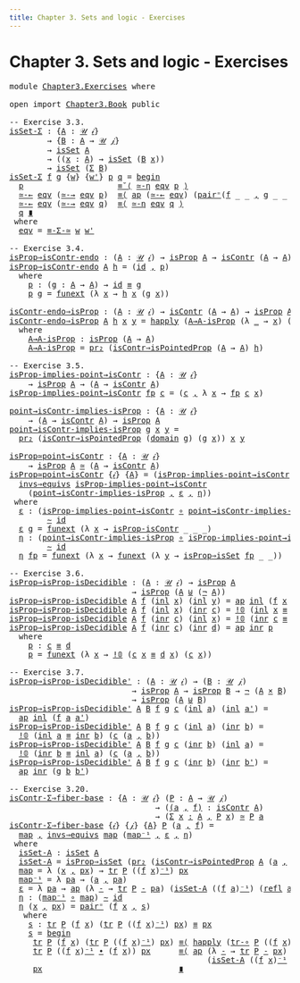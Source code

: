 ```yaml
---
title: Chapter 3. Sets and logic - Exercises
---
```


# Chapter 3. Sets and logic - Exercises

<pre class="Agda"><a id="104" class="Keyword">module</a> <a id="111" href="Chapter3.Exercises.html" class="Module">Chapter3.Exercises</a> <a id="130" class="Keyword">where</a>

<a id="137" class="Keyword">open</a> <a id="142" class="Keyword">import</a> <a id="149" href="Chapter3.Book.html" class="Module">Chapter3.Book</a> <a id="163" class="Keyword">public</a>

<a id="171" class="Comment">-- Exercise 3.3.</a>
<a id="isSet-Σ"></a><a id="188" href="Chapter3.Exercises.html#188" class="Function">isSet-Σ</a> <a id="196" class="Symbol">:</a> <a id="198" class="Symbol">{</a><a id="199" href="Chapter3.Exercises.html#199" class="Bound">A</a> <a id="201" class="Symbol">:</a> <a id="203" href="Chapter1.Book.html#343" class="Function">𝒰</a> <a id="205" href="Chapter1.Book.html#328" class="Generalizable">𝒾</a><a id="206" class="Symbol">}</a>
        <a id="216" class="Symbol">→</a> <a id="218" class="Symbol">{</a><a id="219" href="Chapter3.Exercises.html#219" class="Bound">B</a> <a id="221" class="Symbol">:</a> <a id="223" href="Chapter3.Exercises.html#199" class="Bound">A</a> <a id="225" class="Symbol">→</a> <a id="227" href="Chapter1.Book.html#343" class="Function">𝒰</a> <a id="229" href="Chapter1.Book.html#330" class="Generalizable">𝒿</a><a id="230" class="Symbol">}</a>
        <a id="240" class="Symbol">→</a> <a id="242" href="Chapter3.Book.html#214" class="Function">isSet</a> <a id="248" href="Chapter3.Exercises.html#199" class="Bound">A</a>
        <a id="258" class="Symbol">→</a> <a id="260" class="Symbol">((</a><a id="262" href="Chapter3.Exercises.html#262" class="Bound">x</a> <a id="264" class="Symbol">:</a> <a id="266" href="Chapter3.Exercises.html#199" class="Bound">A</a><a id="267" class="Symbol">)</a> <a id="269" class="Symbol">→</a> <a id="271" href="Chapter3.Book.html#214" class="Function">isSet</a> <a id="277" class="Symbol">(</a><a id="278" href="Chapter3.Exercises.html#219" class="Bound">B</a> <a id="280" href="Chapter3.Exercises.html#262" class="Bound">x</a><a id="281" class="Symbol">))</a>
        <a id="292" class="Symbol">→</a> <a id="294" href="Chapter3.Book.html#214" class="Function">isSet</a> <a id="300" class="Symbol">(</a><a id="301" href="Chapter1.Book.html#1437" class="Record">Σ</a> <a id="303" href="Chapter3.Exercises.html#219" class="Bound">B</a><a id="304" class="Symbol">)</a>
<a id="306" href="Chapter3.Exercises.html#188" class="Function">isSet-Σ</a> <a id="314" href="Chapter3.Exercises.html#314" class="Bound">f</a> <a id="316" href="Chapter3.Exercises.html#316" class="Bound">g</a> <a id="318" class="Symbol">{</a><a id="319" href="Chapter3.Exercises.html#319" class="Bound">w</a><a id="320" class="Symbol">}</a> <a id="322" class="Symbol">{</a><a id="323" href="Chapter3.Exercises.html#323" class="Bound">w&#39;</a><a id="325" class="Symbol">}</a> <a id="327" href="Chapter3.Exercises.html#327" class="Bound">p</a> <a id="329" href="Chapter3.Exercises.html#329" class="Bound">q</a> <a id="331" class="Symbol">=</a> <a id="333" href="Chapter2.Book.html#678" class="Function Operator">begin</a>
  <a id="341" href="Chapter3.Exercises.html#327" class="Bound">p</a>                    <a id="362" href="Chapter2.Book.html#948" class="Function">≡˘⟨</a> <a id="366" href="Chapter2.Book.html#8335" class="Function">≃-η</a> <a id="370" href="Chapter3.Exercises.html#497" class="Function">eqv</a> <a id="374" href="Chapter3.Exercises.html#327" class="Bound">p</a> <a id="376" href="Chapter2.Book.html#948" class="Function">⟩</a>
  <a id="380" href="Chapter2.Book.html#8080" class="Function">≃-←</a> <a id="384" href="Chapter3.Exercises.html#497" class="Function">eqv</a> <a id="388" class="Symbol">(</a><a id="389" href="Chapter2.Book.html#8017" class="Function">≃-→</a> <a id="393" href="Chapter3.Exercises.html#497" class="Function">eqv</a> <a id="397" href="Chapter3.Exercises.html#327" class="Bound">p</a><a id="398" class="Symbol">)</a>  <a id="401" href="Chapter2.Book.html#820" class="Function">≡⟨</a> <a id="404" href="Chapter2.Book.html#2437" class="Function">ap</a> <a id="407" class="Symbol">(</a><a id="408" href="Chapter2.Book.html#8080" class="Function">≃-←</a> <a id="412" href="Chapter3.Exercises.html#497" class="Function">eqv</a><a id="415" class="Symbol">)</a> <a id="417" class="Symbol">(</a><a id="418" href="Chapter2.Book.html#11848" class="Function">pair⁼</a><a id="423" class="Symbol">(</a><a id="424" href="Chapter3.Exercises.html#314" class="Bound">f</a> <a id="426" class="Symbol">_</a> <a id="428" class="Symbol">_</a> <a id="430" href="Chapter1.Book.html#1499" class="InductiveConstructor Operator">,</a> <a id="432" href="Chapter3.Exercises.html#316" class="Bound">g</a> <a id="434" class="Symbol">_</a> <a id="436" class="Symbol">_</a> <a id="438" class="Symbol">_))</a> <a id="442" href="Chapter2.Book.html#820" class="Function">⟩</a>
  <a id="446" href="Chapter2.Book.html#8080" class="Function">≃-←</a> <a id="450" href="Chapter3.Exercises.html#497" class="Function">eqv</a> <a id="454" class="Symbol">(</a><a id="455" href="Chapter2.Book.html#8017" class="Function">≃-→</a> <a id="459" href="Chapter3.Exercises.html#497" class="Function">eqv</a> <a id="463" href="Chapter3.Exercises.html#329" class="Bound">q</a><a id="464" class="Symbol">)</a>  <a id="467" href="Chapter2.Book.html#820" class="Function">≡⟨</a> <a id="470" href="Chapter2.Book.html#8335" class="Function">≃-η</a> <a id="474" href="Chapter3.Exercises.html#497" class="Function">eqv</a> <a id="478" href="Chapter3.Exercises.html#329" class="Bound">q</a> <a id="480" href="Chapter2.Book.html#820" class="Function">⟩</a>
  <a id="484" href="Chapter3.Exercises.html#329" class="Bound">q</a> <a id="486" href="Chapter2.Book.html#1114" class="Function Operator">∎</a>
 <a id="489" class="Keyword">where</a>
  <a id="497" href="Chapter3.Exercises.html#497" class="Function">eqv</a> <a id="501" class="Symbol">=</a> <a id="503" href="Chapter2.Book.html#12009" class="Function">≡-Σ-≃</a> <a id="509" href="Chapter3.Exercises.html#319" class="Bound">w</a> <a id="511" href="Chapter3.Exercises.html#323" class="Bound">w&#39;</a>

<a id="515" class="Comment">-- Exercise 3.4.</a>
<a id="isProp⇒isContr-endo"></a><a id="532" href="Chapter3.Exercises.html#532" class="Function">isProp⇒isContr-endo</a> <a id="552" class="Symbol">:</a> <a id="554" class="Symbol">(</a><a id="555" href="Chapter3.Exercises.html#555" class="Bound">A</a> <a id="557" class="Symbol">:</a> <a id="559" href="Chapter1.Book.html#343" class="Function">𝒰</a> <a id="561" href="Chapter1.Book.html#328" class="Generalizable">𝒾</a><a id="562" class="Symbol">)</a> <a id="564" class="Symbol">→</a> <a id="566" href="Chapter3.Book.html#3820" class="Function">isProp</a> <a id="573" href="Chapter3.Exercises.html#555" class="Bound">A</a> <a id="575" class="Symbol">→</a> <a id="577" href="Chapter3.Book.html#7479" class="Function">isContr</a> <a id="585" class="Symbol">(</a><a id="586" href="Chapter3.Exercises.html#555" class="Bound">A</a> <a id="588" class="Symbol">→</a> <a id="590" href="Chapter3.Exercises.html#555" class="Bound">A</a><a id="591" class="Symbol">)</a>
<a id="593" href="Chapter3.Exercises.html#532" class="Function">isProp⇒isContr-endo</a> <a id="613" href="Chapter3.Exercises.html#613" class="Bound">A</a> <a id="615" href="Chapter3.Exercises.html#615" class="Bound">h</a> <a id="617" class="Symbol">=</a> <a id="619" class="Symbol">(</a><a id="620" href="Chapter1.Book.html#921" class="Function">id</a> <a id="623" href="Chapter1.Book.html#1499" class="InductiveConstructor Operator">,</a> <a id="625" href="Chapter3.Exercises.html#640" class="Function">p</a><a id="626" class="Symbol">)</a>
  <a id="630" class="Keyword">where</a>
    <a id="640" href="Chapter3.Exercises.html#640" class="Function">p</a> <a id="642" class="Symbol">:</a> <a id="644" class="Symbol">(</a><a id="645" href="Chapter3.Exercises.html#645" class="Bound">g</a> <a id="647" class="Symbol">:</a> <a id="649" href="Chapter3.Exercises.html#613" class="Bound">A</a> <a id="651" class="Symbol">→</a> <a id="653" href="Chapter3.Exercises.html#613" class="Bound">A</a><a id="654" class="Symbol">)</a> <a id="656" class="Symbol">→</a> <a id="658" href="Chapter1.Book.html#921" class="Function">id</a> <a id="661" href="Chapter1.Book.html#3971" class="Function Operator">≡</a> <a id="663" href="Chapter3.Exercises.html#645" class="Bound">g</a>
    <a id="669" href="Chapter3.Exercises.html#640" class="Function">p</a> <a id="671" href="Chapter3.Exercises.html#671" class="Bound">g</a> <a id="673" class="Symbol">=</a> <a id="675" href="Chapter2.Book.html#14159" class="Function">funext</a> <a id="682" class="Symbol">(λ</a> <a id="685" href="Chapter3.Exercises.html#685" class="Bound">x</a> <a id="687" class="Symbol">→</a> <a id="689" href="Chapter3.Exercises.html#615" class="Bound">h</a> <a id="691" href="Chapter3.Exercises.html#685" class="Bound">x</a> <a id="693" class="Symbol">(</a><a id="694" href="Chapter3.Exercises.html#671" class="Bound">g</a> <a id="696" href="Chapter3.Exercises.html#685" class="Bound">x</a><a id="697" class="Symbol">))</a>

<a id="isContr-endo⇒isProp"></a><a id="701" href="Chapter3.Exercises.html#701" class="Function">isContr-endo⇒isProp</a> <a id="721" class="Symbol">:</a> <a id="723" class="Symbol">(</a><a id="724" href="Chapter3.Exercises.html#724" class="Bound">A</a> <a id="726" class="Symbol">:</a> <a id="728" href="Chapter1.Book.html#343" class="Function">𝒰</a> <a id="730" href="Chapter1.Book.html#328" class="Generalizable">𝒾</a><a id="731" class="Symbol">)</a> <a id="733" class="Symbol">→</a> <a id="735" href="Chapter3.Book.html#7479" class="Function">isContr</a> <a id="743" class="Symbol">(</a><a id="744" href="Chapter3.Exercises.html#724" class="Bound">A</a> <a id="746" class="Symbol">→</a> <a id="748" href="Chapter3.Exercises.html#724" class="Bound">A</a><a id="749" class="Symbol">)</a> <a id="751" class="Symbol">→</a> <a id="753" href="Chapter3.Book.html#3820" class="Function">isProp</a> <a id="760" href="Chapter3.Exercises.html#724" class="Bound">A</a>
<a id="762" href="Chapter3.Exercises.html#701" class="Function">isContr-endo⇒isProp</a> <a id="782" href="Chapter3.Exercises.html#782" class="Bound">A</a> <a id="784" href="Chapter3.Exercises.html#784" class="Bound">h</a> <a id="786" href="Chapter3.Exercises.html#786" class="Bound">x</a> <a id="788" href="Chapter3.Exercises.html#788" class="Bound">y</a> <a id="790" class="Symbol">=</a> <a id="792" href="Chapter2.Book.html#13794" class="Function">happly</a> <a id="799" class="Symbol">(</a><a id="800" href="Chapter3.Exercises.html#846" class="Function">A→A-isProp</a> <a id="811" class="Symbol">(λ</a> <a id="814" href="Chapter3.Exercises.html#814" class="Bound">_</a> <a id="816" class="Symbol">→</a> <a id="818" href="Chapter3.Exercises.html#786" class="Bound">x</a><a id="819" class="Symbol">)</a> <a id="821" class="Symbol">(λ</a> <a id="824" href="Chapter3.Exercises.html#824" class="Bound">_</a> <a id="826" class="Symbol">→</a> <a id="828" href="Chapter3.Exercises.html#788" class="Bound">y</a><a id="829" class="Symbol">))</a> <a id="832" href="Chapter3.Exercises.html#786" class="Bound">x</a>
  <a id="836" class="Keyword">where</a>
    <a id="846" href="Chapter3.Exercises.html#846" class="Function">A→A-isProp</a> <a id="857" class="Symbol">:</a> <a id="859" href="Chapter3.Book.html#3820" class="Function">isProp</a> <a id="866" class="Symbol">(</a><a id="867" href="Chapter3.Exercises.html#782" class="Bound">A</a> <a id="869" class="Symbol">→</a> <a id="871" href="Chapter3.Exercises.html#782" class="Bound">A</a><a id="872" class="Symbol">)</a>
    <a id="878" href="Chapter3.Exercises.html#846" class="Function">A→A-isProp</a> <a id="889" class="Symbol">=</a> <a id="891" href="Chapter1.Book.html#1932" class="Function">pr₂</a> <a id="895" class="Symbol">(</a><a id="896" href="Chapter3.Book.html#7655" class="Function">isContr⇒isPointedProp</a> <a id="918" class="Symbol">(</a><a id="919" href="Chapter3.Exercises.html#782" class="Bound">A</a> <a id="921" class="Symbol">→</a> <a id="923" href="Chapter3.Exercises.html#782" class="Bound">A</a><a id="924" class="Symbol">)</a> <a id="926" href="Chapter3.Exercises.html#784" class="Bound">h</a><a id="927" class="Symbol">)</a>

<a id="930" class="Comment">-- Exercise 3.5.</a>
<a id="isProp-implies-point→isContr"></a><a id="947" href="Chapter3.Exercises.html#947" class="Function">isProp-implies-point→isContr</a> <a id="976" class="Symbol">:</a> <a id="978" class="Symbol">{</a><a id="979" href="Chapter3.Exercises.html#979" class="Bound">A</a> <a id="981" class="Symbol">:</a> <a id="983" href="Chapter1.Book.html#343" class="Function">𝒰</a> <a id="985" href="Chapter1.Book.html#328" class="Generalizable">𝒾</a><a id="986" class="Symbol">}</a>
    <a id="992" class="Symbol">→</a> <a id="994" href="Chapter3.Book.html#3820" class="Function">isProp</a> <a id="1001" href="Chapter3.Exercises.html#979" class="Bound">A</a> <a id="1003" class="Symbol">→</a> <a id="1005" class="Symbol">(</a><a id="1006" href="Chapter3.Exercises.html#979" class="Bound">A</a> <a id="1008" class="Symbol">→</a> <a id="1010" href="Chapter3.Book.html#7479" class="Function">isContr</a> <a id="1018" href="Chapter3.Exercises.html#979" class="Bound">A</a><a id="1019" class="Symbol">)</a>
<a id="1021" href="Chapter3.Exercises.html#947" class="Function">isProp-implies-point→isContr</a> <a id="1050" href="Chapter3.Exercises.html#1050" class="Bound">fp</a> <a id="1053" href="Chapter3.Exercises.html#1053" class="Bound">c</a> <a id="1055" class="Symbol">=</a> <a id="1057" class="Symbol">(</a><a id="1058" href="Chapter3.Exercises.html#1053" class="Bound">c</a> <a id="1060" href="Chapter1.Book.html#1499" class="InductiveConstructor Operator">,</a> <a id="1062" class="Symbol">λ</a> <a id="1064" href="Chapter3.Exercises.html#1064" class="Bound">x</a> <a id="1066" class="Symbol">→</a> <a id="1068" href="Chapter3.Exercises.html#1050" class="Bound">fp</a> <a id="1071" href="Chapter3.Exercises.html#1053" class="Bound">c</a> <a id="1073" href="Chapter3.Exercises.html#1064" class="Bound">x</a><a id="1074" class="Symbol">)</a>

<a id="point→isContr-implies-isProp"></a><a id="1077" href="Chapter3.Exercises.html#1077" class="Function">point→isContr-implies-isProp</a> <a id="1106" class="Symbol">:</a> <a id="1108" class="Symbol">{</a><a id="1109" href="Chapter3.Exercises.html#1109" class="Bound">A</a> <a id="1111" class="Symbol">:</a> <a id="1113" href="Chapter1.Book.html#343" class="Function">𝒰</a> <a id="1115" href="Chapter1.Book.html#328" class="Generalizable">𝒾</a><a id="1116" class="Symbol">}</a>
    <a id="1122" class="Symbol">→</a> <a id="1124" class="Symbol">(</a><a id="1125" href="Chapter3.Exercises.html#1109" class="Bound">A</a> <a id="1127" class="Symbol">→</a> <a id="1129" href="Chapter3.Book.html#7479" class="Function">isContr</a> <a id="1137" href="Chapter3.Exercises.html#1109" class="Bound">A</a><a id="1138" class="Symbol">)</a> <a id="1140" class="Symbol">→</a> <a id="1142" href="Chapter3.Book.html#3820" class="Function">isProp</a> <a id="1149" href="Chapter3.Exercises.html#1109" class="Bound">A</a>
<a id="1151" href="Chapter3.Exercises.html#1077" class="Function">point→isContr-implies-isProp</a> <a id="1180" href="Chapter3.Exercises.html#1180" class="Bound">g</a> <a id="1182" href="Chapter3.Exercises.html#1182" class="Bound">x</a> <a id="1184" href="Chapter3.Exercises.html#1184" class="Bound">y</a> <a id="1186" class="Symbol">=</a>
  <a id="1190" href="Chapter1.Book.html#1932" class="Function">pr₂</a> <a id="1194" class="Symbol">(</a><a id="1195" href="Chapter3.Book.html#7655" class="Function">isContr⇒isPointedProp</a> <a id="1217" class="Symbol">(</a><a id="1218" href="Chapter1.Book.html#1096" class="Function">domain</a> <a id="1225" href="Chapter3.Exercises.html#1180" class="Bound">g</a><a id="1226" class="Symbol">)</a> <a id="1228" class="Symbol">(</a><a id="1229" href="Chapter3.Exercises.html#1180" class="Bound">g</a> <a id="1231" href="Chapter3.Exercises.html#1182" class="Bound">x</a><a id="1232" class="Symbol">))</a> <a id="1235" href="Chapter3.Exercises.html#1182" class="Bound">x</a> <a id="1237" href="Chapter3.Exercises.html#1184" class="Bound">y</a>

<a id="isProp≃point→isContr"></a><a id="1240" href="Chapter3.Exercises.html#1240" class="Function">isProp≃point→isContr</a> <a id="1261" class="Symbol">:</a> <a id="1263" class="Symbol">{</a><a id="1264" href="Chapter3.Exercises.html#1264" class="Bound">A</a> <a id="1266" class="Symbol">:</a> <a id="1268" href="Chapter1.Book.html#343" class="Function">𝒰</a> <a id="1270" href="Chapter1.Book.html#328" class="Generalizable">𝒾</a><a id="1271" class="Symbol">}</a>
    <a id="1277" class="Symbol">→</a> <a id="1279" href="Chapter3.Book.html#3820" class="Function">isProp</a> <a id="1286" href="Chapter3.Exercises.html#1264" class="Bound">A</a> <a id="1288" href="Chapter2.Book.html#7900" class="Function Operator">≃</a> <a id="1290" class="Symbol">(</a><a id="1291" href="Chapter3.Exercises.html#1264" class="Bound">A</a> <a id="1293" class="Symbol">→</a> <a id="1295" href="Chapter3.Book.html#7479" class="Function">isContr</a> <a id="1303" href="Chapter3.Exercises.html#1264" class="Bound">A</a><a id="1304" class="Symbol">)</a>
<a id="1306" href="Chapter3.Exercises.html#1240" class="Function">isProp≃point→isContr</a> <a id="1327" class="Symbol">{</a><a id="1328" href="Chapter3.Exercises.html#1328" class="Bound">𝒾</a><a id="1329" class="Symbol">}</a> <a id="1331" class="Symbol">{</a><a id="1332" href="Chapter3.Exercises.html#1332" class="Bound">A</a><a id="1333" class="Symbol">}</a> <a id="1335" class="Symbol">=</a> <a id="1337" class="Symbol">(</a><a id="1338" href="Chapter3.Exercises.html#947" class="Function">isProp-implies-point→isContr</a> <a id="1367" href="Chapter1.Book.html#1499" class="InductiveConstructor Operator">,</a>
  <a id="1371" href="Chapter2.Book.html#7412" class="Function">invs⇒equivs</a> <a id="1383" href="Chapter3.Exercises.html#947" class="Function">isProp-implies-point→isContr</a>
    <a id="1416" class="Symbol">(</a><a id="1417" href="Chapter3.Exercises.html#1077" class="Function">point→isContr-implies-isProp</a> <a id="1446" href="Chapter1.Book.html#1499" class="InductiveConstructor Operator">,</a> <a id="1448" href="Chapter3.Exercises.html#1465" class="Function">ε</a> <a id="1450" href="Chapter1.Book.html#1499" class="InductiveConstructor Operator">,</a> <a id="1452" href="Chapter3.Exercises.html#1590" class="Function">η</a><a id="1453" class="Symbol">))</a>
 <a id="1457" class="Keyword">where</a>
  <a id="1465" href="Chapter3.Exercises.html#1465" class="Function">ε</a> <a id="1467" class="Symbol">:</a> <a id="1469" class="Symbol">(</a><a id="1470" href="Chapter3.Exercises.html#947" class="Function">isProp-implies-point→isContr</a> <a id="1499" href="Chapter1.Exercises.html#181" class="Function Operator">∘</a> <a id="1501" href="Chapter3.Exercises.html#1077" class="Function">point→isContr-implies-isProp</a><a id="1529" class="Symbol">)</a>
        <a id="1539" href="Chapter2.Book.html#5494" class="Function Operator">∼</a> <a id="1541" href="Chapter1.Book.html#921" class="Function">id</a>
  <a id="1546" href="Chapter3.Exercises.html#1465" class="Function">ε</a> <a id="1548" href="Chapter3.Exercises.html#1548" class="Bound">g</a> <a id="1550" class="Symbol">=</a> <a id="1552" href="Chapter2.Book.html#14159" class="Function">funext</a> <a id="1559" class="Symbol">(λ</a> <a id="1562" href="Chapter3.Exercises.html#1562" class="Bound">x</a> <a id="1564" class="Symbol">→</a> <a id="1566" href="Chapter3.Book.html#8473" class="Function">isProp-isContr</a> <a id="1581" class="Symbol">_</a> <a id="1583" class="Symbol">_</a> <a id="1585" class="Symbol">_)</a>
  <a id="1590" href="Chapter3.Exercises.html#1590" class="Function">η</a> <a id="1592" class="Symbol">:</a> <a id="1594" class="Symbol">(</a><a id="1595" href="Chapter3.Exercises.html#1077" class="Function">point→isContr-implies-isProp</a> <a id="1624" href="Chapter1.Exercises.html#181" class="Function Operator">∘</a> <a id="1626" href="Chapter3.Exercises.html#947" class="Function">isProp-implies-point→isContr</a><a id="1654" class="Symbol">)</a>
        <a id="1664" href="Chapter2.Book.html#5494" class="Function Operator">∼</a> <a id="1666" href="Chapter1.Book.html#921" class="Function">id</a>
  <a id="1671" href="Chapter3.Exercises.html#1590" class="Function">η</a> <a id="1673" href="Chapter3.Exercises.html#1673" class="Bound">fp</a> <a id="1676" class="Symbol">=</a> <a id="1678" href="Chapter2.Book.html#14159" class="Function">funext</a> <a id="1685" class="Symbol">(λ</a> <a id="1688" href="Chapter3.Exercises.html#1688" class="Bound">x</a> <a id="1690" class="Symbol">→</a> <a id="1692" href="Chapter2.Book.html#14159" class="Function">funext</a> <a id="1699" class="Symbol">(λ</a> <a id="1702" href="Chapter3.Exercises.html#1702" class="Bound">y</a> <a id="1704" class="Symbol">→</a> <a id="1706" href="Chapter3.Book.html#4395" class="Function">isProp⇒isSet</a> <a id="1719" href="Chapter3.Exercises.html#1673" class="Bound">fp</a> <a id="1722" class="Symbol">_</a> <a id="1724" class="Symbol">_))</a>

<a id="1729" class="Comment">-- Exercise 3.6.</a>
<a id="isProp⇒isProp-isDecidible"></a><a id="1746" href="Chapter3.Exercises.html#1746" class="Function">isProp⇒isProp-isDecidible</a> <a id="1772" class="Symbol">:</a> <a id="1774" class="Symbol">(</a><a id="1775" href="Chapter3.Exercises.html#1775" class="Bound">A</a> <a id="1777" class="Symbol">:</a> <a id="1779" href="Chapter1.Book.html#343" class="Function">𝒰</a> <a id="1781" href="Chapter1.Book.html#328" class="Generalizable">𝒾</a><a id="1782" class="Symbol">)</a> <a id="1784" class="Symbol">→</a> <a id="1786" href="Chapter3.Book.html#3820" class="Function">isProp</a> <a id="1793" href="Chapter3.Exercises.html#1775" class="Bound">A</a>
                          <a id="1821" class="Symbol">→</a> <a id="1823" href="Chapter3.Book.html#3820" class="Function">isProp</a> <a id="1830" class="Symbol">(</a><a id="1831" href="Chapter3.Exercises.html#1775" class="Bound">A</a> <a id="1833" href="Chapter1.Book.html#2219" class="Datatype Operator">⊎</a> <a id="1835" class="Symbol">(</a><a id="1836" href="Chapter1.Book.html#3433" class="Function">¬</a> <a id="1838" href="Chapter3.Exercises.html#1775" class="Bound">A</a><a id="1839" class="Symbol">))</a>
<a id="1842" href="Chapter3.Exercises.html#1746" class="Function">isProp⇒isProp-isDecidible</a> <a id="1868" href="Chapter3.Exercises.html#1868" class="Bound">A</a> <a id="1870" href="Chapter3.Exercises.html#1870" class="Bound">f</a> <a id="1872" class="Symbol">(</a><a id="1873" href="Chapter1.Book.html#2262" class="InductiveConstructor">inl</a> <a id="1877" href="Chapter3.Exercises.html#1877" class="Bound">x</a><a id="1878" class="Symbol">)</a> <a id="1880" class="Symbol">(</a><a id="1881" href="Chapter1.Book.html#2262" class="InductiveConstructor">inl</a> <a id="1885" href="Chapter3.Exercises.html#1885" class="Bound">y</a><a id="1886" class="Symbol">)</a> <a id="1888" class="Symbol">=</a> <a id="1890" href="Chapter2.Book.html#2437" class="Function">ap</a> <a id="1893" href="Chapter1.Book.html#2262" class="InductiveConstructor">inl</a> <a id="1897" class="Symbol">(</a><a id="1898" href="Chapter3.Exercises.html#1870" class="Bound">f</a> <a id="1900" href="Chapter3.Exercises.html#1877" class="Bound">x</a> <a id="1902" href="Chapter3.Exercises.html#1885" class="Bound">y</a><a id="1903" class="Symbol">)</a>
<a id="1905" href="Chapter3.Exercises.html#1746" class="Function">isProp⇒isProp-isDecidible</a> <a id="1931" href="Chapter3.Exercises.html#1931" class="Bound">A</a> <a id="1933" href="Chapter3.Exercises.html#1933" class="Bound">f</a> <a id="1935" class="Symbol">(</a><a id="1936" href="Chapter1.Book.html#2262" class="InductiveConstructor">inl</a> <a id="1940" href="Chapter3.Exercises.html#1940" class="Bound">x</a><a id="1941" class="Symbol">)</a> <a id="1943" class="Symbol">(</a><a id="1944" href="Chapter1.Book.html#2279" class="InductiveConstructor">inr</a> <a id="1948" href="Chapter3.Exercises.html#1948" class="Bound">c</a><a id="1949" class="Symbol">)</a> <a id="1951" class="Symbol">=</a> <a id="1953" href="Chapter1.Book.html#2736" class="Function">!𝟘</a> <a id="1956" class="Symbol">(</a><a id="1957" href="Chapter1.Book.html#2262" class="InductiveConstructor">inl</a> <a id="1961" href="Chapter3.Exercises.html#1940" class="Bound">x</a> <a id="1963" href="Chapter1.Book.html#3971" class="Function Operator">≡</a> <a id="1965" href="Chapter1.Book.html#2279" class="InductiveConstructor">inr</a> <a id="1969" href="Chapter3.Exercises.html#1948" class="Bound">c</a><a id="1970" class="Symbol">)</a> <a id="1972" class="Symbol">(</a><a id="1973" href="Chapter3.Exercises.html#1948" class="Bound">c</a> <a id="1975" href="Chapter3.Exercises.html#1940" class="Bound">x</a><a id="1976" class="Symbol">)</a>
<a id="1978" href="Chapter3.Exercises.html#1746" class="Function">isProp⇒isProp-isDecidible</a> <a id="2004" href="Chapter3.Exercises.html#2004" class="Bound">A</a> <a id="2006" href="Chapter3.Exercises.html#2006" class="Bound">f</a> <a id="2008" class="Symbol">(</a><a id="2009" href="Chapter1.Book.html#2279" class="InductiveConstructor">inr</a> <a id="2013" href="Chapter3.Exercises.html#2013" class="Bound">c</a><a id="2014" class="Symbol">)</a> <a id="2016" class="Symbol">(</a><a id="2017" href="Chapter1.Book.html#2262" class="InductiveConstructor">inl</a> <a id="2021" href="Chapter3.Exercises.html#2021" class="Bound">x</a><a id="2022" class="Symbol">)</a> <a id="2024" class="Symbol">=</a> <a id="2026" href="Chapter1.Book.html#2736" class="Function">!𝟘</a> <a id="2029" class="Symbol">(</a><a id="2030" href="Chapter1.Book.html#2279" class="InductiveConstructor">inr</a> <a id="2034" href="Chapter3.Exercises.html#2013" class="Bound">c</a> <a id="2036" href="Chapter1.Book.html#3971" class="Function Operator">≡</a> <a id="2038" href="Chapter1.Book.html#2262" class="InductiveConstructor">inl</a> <a id="2042" href="Chapter3.Exercises.html#2021" class="Bound">x</a><a id="2043" class="Symbol">)</a> <a id="2045" class="Symbol">(</a><a id="2046" href="Chapter3.Exercises.html#2013" class="Bound">c</a> <a id="2048" href="Chapter3.Exercises.html#2021" class="Bound">x</a><a id="2049" class="Symbol">)</a>
<a id="2051" href="Chapter3.Exercises.html#1746" class="Function">isProp⇒isProp-isDecidible</a> <a id="2077" href="Chapter3.Exercises.html#2077" class="Bound">A</a> <a id="2079" href="Chapter3.Exercises.html#2079" class="Bound">f</a> <a id="2081" class="Symbol">(</a><a id="2082" href="Chapter1.Book.html#2279" class="InductiveConstructor">inr</a> <a id="2086" href="Chapter3.Exercises.html#2086" class="Bound">c</a><a id="2087" class="Symbol">)</a> <a id="2089" class="Symbol">(</a><a id="2090" href="Chapter1.Book.html#2279" class="InductiveConstructor">inr</a> <a id="2094" href="Chapter3.Exercises.html#2094" class="Bound">d</a><a id="2095" class="Symbol">)</a> <a id="2097" class="Symbol">=</a> <a id="2099" href="Chapter2.Book.html#2437" class="Function">ap</a> <a id="2102" href="Chapter1.Book.html#2279" class="InductiveConstructor">inr</a> <a id="2106" href="Chapter3.Exercises.html#2120" class="Function">p</a>
  <a id="2110" class="Keyword">where</a>
    <a id="2120" href="Chapter3.Exercises.html#2120" class="Function">p</a> <a id="2122" class="Symbol">:</a> <a id="2124" href="Chapter3.Exercises.html#2086" class="Bound">c</a> <a id="2126" href="Chapter1.Book.html#3971" class="Function Operator">≡</a> <a id="2128" href="Chapter3.Exercises.html#2094" class="Bound">d</a>
    <a id="2134" href="Chapter3.Exercises.html#2120" class="Function">p</a> <a id="2136" class="Symbol">=</a> <a id="2138" href="Chapter2.Book.html#14159" class="Function">funext</a> <a id="2145" class="Symbol">(λ</a> <a id="2148" href="Chapter3.Exercises.html#2148" class="Bound">x</a> <a id="2150" class="Symbol">→</a> <a id="2152" href="Chapter1.Book.html#2736" class="Function">!𝟘</a> <a id="2155" class="Symbol">(</a><a id="2156" href="Chapter3.Exercises.html#2086" class="Bound">c</a> <a id="2158" href="Chapter3.Exercises.html#2148" class="Bound">x</a> <a id="2160" href="Chapter1.Book.html#3971" class="Function Operator">≡</a> <a id="2162" href="Chapter3.Exercises.html#2094" class="Bound">d</a> <a id="2164" href="Chapter3.Exercises.html#2148" class="Bound">x</a><a id="2165" class="Symbol">)</a> <a id="2167" class="Symbol">(</a><a id="2168" href="Chapter3.Exercises.html#2086" class="Bound">c</a> <a id="2170" href="Chapter3.Exercises.html#2148" class="Bound">x</a><a id="2171" class="Symbol">))</a>

<a id="2175" class="Comment">-- Exercise 3.7.</a>
<a id="isProp⇒isProp-isDecidible&#39;"></a><a id="2192" href="Chapter3.Exercises.html#2192" class="Function">isProp⇒isProp-isDecidible&#39;</a> <a id="2219" class="Symbol">:</a> <a id="2221" class="Symbol">(</a><a id="2222" href="Chapter3.Exercises.html#2222" class="Bound">A</a> <a id="2224" class="Symbol">:</a> <a id="2226" href="Chapter1.Book.html#343" class="Function">𝒰</a> <a id="2228" href="Chapter1.Book.html#328" class="Generalizable">𝒾</a><a id="2229" class="Symbol">)</a> <a id="2231" class="Symbol">→</a> <a id="2233" class="Symbol">(</a><a id="2234" href="Chapter3.Exercises.html#2234" class="Bound">B</a> <a id="2236" class="Symbol">:</a> <a id="2238" href="Chapter1.Book.html#343" class="Function">𝒰</a> <a id="2240" href="Chapter1.Book.html#330" class="Generalizable">𝒿</a><a id="2241" class="Symbol">)</a>
                          <a id="2269" class="Symbol">→</a> <a id="2271" href="Chapter3.Book.html#3820" class="Function">isProp</a> <a id="2278" href="Chapter3.Exercises.html#2222" class="Bound">A</a> <a id="2280" class="Symbol">→</a> <a id="2282" href="Chapter3.Book.html#3820" class="Function">isProp</a> <a id="2289" href="Chapter3.Exercises.html#2234" class="Bound">B</a> <a id="2291" class="Symbol">→</a> <a id="2293" href="Chapter1.Book.html#3433" class="Function">¬</a> <a id="2295" class="Symbol">(</a><a id="2296" href="Chapter3.Exercises.html#2222" class="Bound">A</a> <a id="2298" href="Chapter1.Book.html#1653" class="Function Operator">×</a> <a id="2300" href="Chapter3.Exercises.html#2234" class="Bound">B</a><a id="2301" class="Symbol">)</a>
                          <a id="2329" class="Symbol">→</a> <a id="2331" href="Chapter3.Book.html#3820" class="Function">isProp</a> <a id="2338" class="Symbol">(</a><a id="2339" href="Chapter3.Exercises.html#2222" class="Bound">A</a> <a id="2341" href="Chapter1.Book.html#2219" class="Datatype Operator">⊎</a> <a id="2343" href="Chapter3.Exercises.html#2234" class="Bound">B</a><a id="2344" class="Symbol">)</a>
<a id="2346" href="Chapter3.Exercises.html#2192" class="Function">isProp⇒isProp-isDecidible&#39;</a> <a id="2373" href="Chapter3.Exercises.html#2373" class="Bound">A</a> <a id="2375" href="Chapter3.Exercises.html#2375" class="Bound">B</a> <a id="2377" href="Chapter3.Exercises.html#2377" class="Bound">f</a> <a id="2379" href="Chapter3.Exercises.html#2379" class="Bound">g</a> <a id="2381" href="Chapter3.Exercises.html#2381" class="Bound">c</a> <a id="2383" class="Symbol">(</a><a id="2384" href="Chapter1.Book.html#2262" class="InductiveConstructor">inl</a> <a id="2388" href="Chapter3.Exercises.html#2388" class="Bound">a</a><a id="2389" class="Symbol">)</a> <a id="2391" class="Symbol">(</a><a id="2392" href="Chapter1.Book.html#2262" class="InductiveConstructor">inl</a> <a id="2396" href="Chapter3.Exercises.html#2396" class="Bound">a&#39;</a><a id="2398" class="Symbol">)</a> <a id="2400" class="Symbol">=</a>
  <a id="2404" href="Chapter2.Book.html#2437" class="Function">ap</a> <a id="2407" href="Chapter1.Book.html#2262" class="InductiveConstructor">inl</a> <a id="2411" class="Symbol">(</a><a id="2412" href="Chapter3.Exercises.html#2377" class="Bound">f</a> <a id="2414" href="Chapter3.Exercises.html#2388" class="Bound">a</a> <a id="2416" href="Chapter3.Exercises.html#2396" class="Bound">a&#39;</a><a id="2418" class="Symbol">)</a>
<a id="2420" href="Chapter3.Exercises.html#2192" class="Function">isProp⇒isProp-isDecidible&#39;</a> <a id="2447" href="Chapter3.Exercises.html#2447" class="Bound">A</a> <a id="2449" href="Chapter3.Exercises.html#2449" class="Bound">B</a> <a id="2451" href="Chapter3.Exercises.html#2451" class="Bound">f</a> <a id="2453" href="Chapter3.Exercises.html#2453" class="Bound">g</a> <a id="2455" href="Chapter3.Exercises.html#2455" class="Bound">c</a> <a id="2457" class="Symbol">(</a><a id="2458" href="Chapter1.Book.html#2262" class="InductiveConstructor">inl</a> <a id="2462" href="Chapter3.Exercises.html#2462" class="Bound">a</a><a id="2463" class="Symbol">)</a> <a id="2465" class="Symbol">(</a><a id="2466" href="Chapter1.Book.html#2279" class="InductiveConstructor">inr</a> <a id="2470" href="Chapter3.Exercises.html#2470" class="Bound">b</a><a id="2471" class="Symbol">)</a> <a id="2473" class="Symbol">=</a>
  <a id="2477" href="Chapter1.Book.html#2736" class="Function">!𝟘</a> <a id="2480" class="Symbol">(</a><a id="2481" href="Chapter1.Book.html#2262" class="InductiveConstructor">inl</a> <a id="2485" href="Chapter3.Exercises.html#2462" class="Bound">a</a> <a id="2487" href="Chapter1.Book.html#3971" class="Function Operator">≡</a> <a id="2489" href="Chapter1.Book.html#2279" class="InductiveConstructor">inr</a> <a id="2493" href="Chapter3.Exercises.html#2470" class="Bound">b</a><a id="2494" class="Symbol">)</a> <a id="2496" class="Symbol">(</a><a id="2497" href="Chapter3.Exercises.html#2455" class="Bound">c</a> <a id="2499" class="Symbol">(</a><a id="2500" href="Chapter3.Exercises.html#2462" class="Bound">a</a> <a id="2502" href="Chapter1.Book.html#1499" class="InductiveConstructor Operator">,</a> <a id="2504" href="Chapter3.Exercises.html#2470" class="Bound">b</a><a id="2505" class="Symbol">))</a>
<a id="2508" href="Chapter3.Exercises.html#2192" class="Function">isProp⇒isProp-isDecidible&#39;</a> <a id="2535" href="Chapter3.Exercises.html#2535" class="Bound">A</a> <a id="2537" href="Chapter3.Exercises.html#2537" class="Bound">B</a> <a id="2539" href="Chapter3.Exercises.html#2539" class="Bound">f</a> <a id="2541" href="Chapter3.Exercises.html#2541" class="Bound">g</a> <a id="2543" href="Chapter3.Exercises.html#2543" class="Bound">c</a> <a id="2545" class="Symbol">(</a><a id="2546" href="Chapter1.Book.html#2279" class="InductiveConstructor">inr</a> <a id="2550" href="Chapter3.Exercises.html#2550" class="Bound">b</a><a id="2551" class="Symbol">)</a> <a id="2553" class="Symbol">(</a><a id="2554" href="Chapter1.Book.html#2262" class="InductiveConstructor">inl</a> <a id="2558" href="Chapter3.Exercises.html#2558" class="Bound">a</a><a id="2559" class="Symbol">)</a> <a id="2561" class="Symbol">=</a>
  <a id="2565" href="Chapter1.Book.html#2736" class="Function">!𝟘</a> <a id="2568" class="Symbol">(</a><a id="2569" href="Chapter1.Book.html#2279" class="InductiveConstructor">inr</a> <a id="2573" href="Chapter3.Exercises.html#2550" class="Bound">b</a> <a id="2575" href="Chapter1.Book.html#3971" class="Function Operator">≡</a> <a id="2577" href="Chapter1.Book.html#2262" class="InductiveConstructor">inl</a> <a id="2581" href="Chapter3.Exercises.html#2558" class="Bound">a</a><a id="2582" class="Symbol">)</a> <a id="2584" class="Symbol">(</a><a id="2585" href="Chapter3.Exercises.html#2543" class="Bound">c</a> <a id="2587" class="Symbol">(</a><a id="2588" href="Chapter3.Exercises.html#2558" class="Bound">a</a> <a id="2590" href="Chapter1.Book.html#1499" class="InductiveConstructor Operator">,</a> <a id="2592" href="Chapter3.Exercises.html#2550" class="Bound">b</a><a id="2593" class="Symbol">))</a>
<a id="2596" href="Chapter3.Exercises.html#2192" class="Function">isProp⇒isProp-isDecidible&#39;</a> <a id="2623" href="Chapter3.Exercises.html#2623" class="Bound">A</a> <a id="2625" href="Chapter3.Exercises.html#2625" class="Bound">B</a> <a id="2627" href="Chapter3.Exercises.html#2627" class="Bound">f</a> <a id="2629" href="Chapter3.Exercises.html#2629" class="Bound">g</a> <a id="2631" href="Chapter3.Exercises.html#2631" class="Bound">c</a> <a id="2633" class="Symbol">(</a><a id="2634" href="Chapter1.Book.html#2279" class="InductiveConstructor">inr</a> <a id="2638" href="Chapter3.Exercises.html#2638" class="Bound">b</a><a id="2639" class="Symbol">)</a> <a id="2641" class="Symbol">(</a><a id="2642" href="Chapter1.Book.html#2279" class="InductiveConstructor">inr</a> <a id="2646" href="Chapter3.Exercises.html#2646" class="Bound">b&#39;</a><a id="2648" class="Symbol">)</a> <a id="2650" class="Symbol">=</a>
  <a id="2654" href="Chapter2.Book.html#2437" class="Function">ap</a> <a id="2657" href="Chapter1.Book.html#2279" class="InductiveConstructor">inr</a> <a id="2661" class="Symbol">(</a><a id="2662" href="Chapter3.Exercises.html#2629" class="Bound">g</a> <a id="2664" href="Chapter3.Exercises.html#2638" class="Bound">b</a> <a id="2666" href="Chapter3.Exercises.html#2646" class="Bound">b&#39;</a><a id="2668" class="Symbol">)</a>

<a id="2671" class="Comment">-- Exercise 3.20.</a>
<a id="isContr-Σ⇒fiber-base"></a><a id="2689" href="Chapter3.Exercises.html#2689" class="Function">isContr-Σ⇒fiber-base</a> <a id="2710" class="Symbol">:</a> <a id="2712" class="Symbol">{</a><a id="2713" href="Chapter3.Exercises.html#2713" class="Bound">A</a> <a id="2715" class="Symbol">:</a> <a id="2717" href="Chapter1.Book.html#343" class="Function">𝒰</a> <a id="2719" href="Chapter1.Book.html#328" class="Generalizable">𝒾</a><a id="2720" class="Symbol">}</a> <a id="2722" class="Symbol">(</a><a id="2723" href="Chapter3.Exercises.html#2723" class="Bound">P</a> <a id="2725" class="Symbol">:</a> <a id="2727" href="Chapter3.Exercises.html#2713" class="Bound">A</a> <a id="2729" class="Symbol">→</a> <a id="2731" href="Chapter1.Book.html#343" class="Function">𝒰</a> <a id="2733" href="Chapter1.Book.html#330" class="Generalizable">𝒿</a><a id="2734" class="Symbol">)</a>
                               <a id="2767" class="Symbol">→</a> <a id="2769" class="Symbol">(</a><a id="2770" href="Chapter3.Exercises.html#2770" class="Bound">(</a><a id="2771" href="Chapter3.Exercises.html#2771" class="Bound">a</a> <a id="2773" href="Chapter1.Book.html#1499" class="InductiveConstructor Operator">,</a> <a id="2775" href="Chapter3.Exercises.html#2775" class="Bound">f</a><a id="2776" href="Chapter3.Exercises.html#2770" class="Bound">)</a> <a id="2778" class="Symbol">:</a> <a id="2780" href="Chapter3.Book.html#7479" class="Function">isContr</a> <a id="2788" href="Chapter3.Exercises.html#2713" class="Bound">A</a><a id="2789" class="Symbol">)</a>
                               <a id="2822" class="Symbol">→</a> <a id="2824" class="Symbol">(</a><a id="2825" href="Chapter1.Book.html#1548" class="Function">Σ</a> <a id="2827" href="Chapter3.Exercises.html#2827" class="Bound">x</a> <a id="2829" href="Chapter1.Book.html#1548" class="Function">꞉</a> <a id="2831" href="Chapter3.Exercises.html#2713" class="Bound">A</a> <a id="2833" href="Chapter1.Book.html#1548" class="Function">,</a> <a id="2835" href="Chapter3.Exercises.html#2723" class="Bound">P</a> <a id="2837" href="Chapter3.Exercises.html#2827" class="Bound">x</a><a id="2838" class="Symbol">)</a> <a id="2840" href="Chapter2.Book.html#7900" class="Function Operator">≃</a> <a id="2842" href="Chapter3.Exercises.html#2723" class="Bound">P</a> <a id="2844" href="Chapter3.Exercises.html#2771" class="Bound">a</a>
<a id="2846" href="Chapter3.Exercises.html#2689" class="Function">isContr-Σ⇒fiber-base</a> <a id="2867" class="Symbol">{</a><a id="2868" href="Chapter3.Exercises.html#2868" class="Bound">𝒾</a><a id="2869" class="Symbol">}</a> <a id="2871" class="Symbol">{</a><a id="2872" href="Chapter3.Exercises.html#2872" class="Bound">𝒿</a><a id="2873" class="Symbol">}</a> <a id="2875" class="Symbol">{</a><a id="2876" href="Chapter3.Exercises.html#2876" class="Bound">A</a><a id="2877" class="Symbol">}</a> <a id="2879" href="Chapter3.Exercises.html#2879" class="Bound">P</a> <a id="2881" class="Symbol">(</a><a id="2882" href="Chapter3.Exercises.html#2882" class="Bound">a</a> <a id="2884" href="Chapter1.Book.html#1499" class="InductiveConstructor Operator">,</a> <a id="2886" href="Chapter3.Exercises.html#2886" class="Bound">f</a><a id="2887" class="Symbol">)</a> <a id="2889" class="Symbol">=</a>
  <a id="2893" href="Chapter3.Exercises.html#3025" class="Function">map</a> <a id="2897" href="Chapter1.Book.html#1499" class="InductiveConstructor Operator">,</a> <a id="2899" href="Chapter2.Book.html#7412" class="Function">invs⇒equivs</a> <a id="2911" href="Chapter3.Exercises.html#3025" class="Function">map</a> <a id="2915" class="Symbol">(</a><a id="2916" href="Chapter3.Exercises.html#3064" class="Function">map⁻¹</a> <a id="2922" href="Chapter1.Book.html#1499" class="InductiveConstructor Operator">,</a> <a id="2924" href="Chapter3.Exercises.html#3090" class="Function">ε</a> <a id="2926" href="Chapter1.Book.html#1499" class="InductiveConstructor Operator">,</a> <a id="2928" href="Chapter3.Exercises.html#3153" class="Function">η</a><a id="2929" class="Symbol">)</a>
 <a id="2932" class="Keyword">where</a>
  <a id="2940" href="Chapter3.Exercises.html#2940" class="Function">isSet-A</a> <a id="2948" class="Symbol">:</a> <a id="2950" href="Chapter3.Book.html#214" class="Function">isSet</a> <a id="2956" href="Chapter3.Exercises.html#2876" class="Bound">A</a>
  <a id="2960" href="Chapter3.Exercises.html#2940" class="Function">isSet-A</a> <a id="2968" class="Symbol">=</a> <a id="2970" href="Chapter3.Book.html#4395" class="Function">isProp⇒isSet</a> <a id="2983" class="Symbol">(</a><a id="2984" href="Chapter1.Book.html#1932" class="Function">pr₂</a> <a id="2988" class="Symbol">(</a><a id="2989" href="Chapter3.Book.html#7655" class="Function">isContr⇒isPointedProp</a> <a id="3011" href="Chapter3.Exercises.html#2876" class="Bound">A</a> <a id="3013" class="Symbol">(</a><a id="3014" href="Chapter3.Exercises.html#2882" class="Bound">a</a> <a id="3016" href="Chapter1.Book.html#1499" class="InductiveConstructor Operator">,</a> <a id="3018" href="Chapter3.Exercises.html#2886" class="Bound">f</a><a id="3019" class="Symbol">)))</a>
  <a id="3025" href="Chapter3.Exercises.html#3025" class="Function">map</a> <a id="3029" class="Symbol">=</a> <a id="3031" class="Symbol">λ</a> <a id="3033" class="Symbol">(</a><a id="3034" href="Chapter3.Exercises.html#3034" class="Bound">x</a> <a id="3036" href="Chapter1.Book.html#1499" class="InductiveConstructor Operator">,</a> <a id="3038" href="Chapter3.Exercises.html#3038" class="Bound">px</a><a id="3040" class="Symbol">)</a> <a id="3042" class="Symbol">→</a> <a id="3044" href="Chapter2.Book.html#4324" class="Function">tr</a> <a id="3047" href="Chapter3.Exercises.html#2879" class="Bound">P</a> <a id="3049" class="Symbol">((</a><a id="3051" href="Chapter3.Exercises.html#2886" class="Bound">f</a> <a id="3053" href="Chapter3.Exercises.html#3034" class="Bound">x</a><a id="3054" class="Symbol">)</a><a id="3055" href="Chapter2.Book.html#263" class="Function Operator">⁻¹</a><a id="3057" class="Symbol">)</a> <a id="3059" href="Chapter3.Exercises.html#3038" class="Bound">px</a>
  <a id="3064" href="Chapter3.Exercises.html#3064" class="Function">map⁻¹</a> <a id="3070" class="Symbol">=</a> <a id="3072" class="Symbol">λ</a> <a id="3074" href="Chapter3.Exercises.html#3074" class="Bound">pa</a> <a id="3077" class="Symbol">→</a> <a id="3079" class="Symbol">(</a><a id="3080" href="Chapter3.Exercises.html#2882" class="Bound">a</a> <a id="3082" href="Chapter1.Book.html#1499" class="InductiveConstructor Operator">,</a> <a id="3084" href="Chapter3.Exercises.html#3074" class="Bound">pa</a><a id="3086" class="Symbol">)</a>
  <a id="3090" href="Chapter3.Exercises.html#3090" class="Function">ε</a> <a id="3092" class="Symbol">=</a> <a id="3094" class="Symbol">λ</a> <a id="3096" href="Chapter3.Exercises.html#3096" class="Bound">pa</a> <a id="3099" class="Symbol">→</a> <a id="3101" href="Chapter2.Book.html#2437" class="Function">ap</a> <a id="3104" class="Symbol">(λ</a> <a id="3107" href="Chapter3.Exercises.html#3107" class="Bound">-</a> <a id="3109" class="Symbol">→</a> <a id="3111" href="Chapter2.Book.html#4324" class="Function">tr</a> <a id="3114" href="Chapter3.Exercises.html#2879" class="Bound">P</a> <a id="3116" href="Chapter3.Exercises.html#3107" class="Bound">-</a> <a id="3118" href="Chapter3.Exercises.html#3096" class="Bound">pa</a><a id="3120" class="Symbol">)</a> <a id="3122" class="Symbol">(</a><a id="3123" href="Chapter3.Exercises.html#2940" class="Function">isSet-A</a> <a id="3131" class="Symbol">((</a><a id="3133" href="Chapter3.Exercises.html#2886" class="Bound">f</a> <a id="3135" href="Chapter3.Exercises.html#2882" class="Bound">a</a><a id="3136" class="Symbol">)</a><a id="3137" href="Chapter2.Book.html#263" class="Function Operator">⁻¹</a><a id="3139" class="Symbol">)</a> <a id="3141" class="Symbol">(</a><a id="3142" href="Chapter1.Book.html#3931" class="InductiveConstructor">refl</a> <a id="3147" href="Chapter3.Exercises.html#2882" class="Bound">a</a><a id="3148" class="Symbol">))</a>
  <a id="3153" href="Chapter3.Exercises.html#3153" class="Function">η</a> <a id="3155" class="Symbol">:</a> <a id="3157" class="Symbol">(</a><a id="3158" href="Chapter3.Exercises.html#3064" class="Function">map⁻¹</a> <a id="3164" href="Chapter1.Exercises.html#181" class="Function Operator">∘</a> <a id="3166" href="Chapter3.Exercises.html#3025" class="Function">map</a><a id="3169" class="Symbol">)</a> <a id="3171" href="Chapter2.Book.html#5494" class="Function Operator">∼</a> <a id="3173" href="Chapter1.Book.html#921" class="Function">id</a>
  <a id="3178" href="Chapter3.Exercises.html#3153" class="Function">η</a> <a id="3180" class="Symbol">(</a><a id="3181" href="Chapter3.Exercises.html#3181" class="Bound">x</a> <a id="3183" href="Chapter1.Book.html#1499" class="InductiveConstructor Operator">,</a> <a id="3185" href="Chapter3.Exercises.html#3185" class="Bound">px</a><a id="3187" class="Symbol">)</a> <a id="3189" class="Symbol">=</a> <a id="3191" href="Chapter2.Book.html#11848" class="Function">pair⁼</a> <a id="3197" class="Symbol">(</a><a id="3198" href="Chapter3.Exercises.html#2886" class="Bound">f</a> <a id="3200" href="Chapter3.Exercises.html#3181" class="Bound">x</a> <a id="3202" href="Chapter1.Book.html#1499" class="InductiveConstructor Operator">,</a> <a id="3204" href="Chapter3.Exercises.html#3220" class="Function">s</a><a id="3205" class="Symbol">)</a>
   <a id="3210" class="Keyword">where</a>
    <a id="3220" href="Chapter3.Exercises.html#3220" class="Function">s</a> <a id="3222" class="Symbol">:</a> <a id="3224" href="Chapter2.Book.html#4324" class="Function">tr</a> <a id="3227" href="Chapter3.Exercises.html#2879" class="Bound">P</a> <a id="3229" class="Symbol">(</a><a id="3230" href="Chapter3.Exercises.html#2886" class="Bound">f</a> <a id="3232" href="Chapter3.Exercises.html#3181" class="Bound">x</a><a id="3233" class="Symbol">)</a> <a id="3235" class="Symbol">(</a><a id="3236" href="Chapter2.Book.html#4324" class="Function">tr</a> <a id="3239" href="Chapter3.Exercises.html#2879" class="Bound">P</a> <a id="3241" class="Symbol">((</a><a id="3243" href="Chapter3.Exercises.html#2886" class="Bound">f</a> <a id="3245" href="Chapter3.Exercises.html#3181" class="Bound">x</a><a id="3246" class="Symbol">)</a><a id="3247" href="Chapter2.Book.html#263" class="Function Operator">⁻¹</a><a id="3249" class="Symbol">)</a> <a id="3251" href="Chapter3.Exercises.html#3185" class="Bound">px</a><a id="3253" class="Symbol">)</a> <a id="3255" href="Chapter1.Book.html#3971" class="Function Operator">≡</a> <a id="3257" href="Chapter3.Exercises.html#3185" class="Bound">px</a>
    <a id="3264" href="Chapter3.Exercises.html#3220" class="Function">s</a> <a id="3266" class="Symbol">=</a> <a id="3268" href="Chapter2.Book.html#678" class="Function Operator">begin</a>
     <a id="3279" href="Chapter2.Book.html#4324" class="Function">tr</a> <a id="3282" href="Chapter3.Exercises.html#2879" class="Bound">P</a> <a id="3284" class="Symbol">(</a><a id="3285" href="Chapter3.Exercises.html#2886" class="Bound">f</a> <a id="3287" href="Chapter3.Exercises.html#3181" class="Bound">x</a><a id="3288" class="Symbol">)</a> <a id="3290" class="Symbol">(</a><a id="3291" href="Chapter2.Book.html#4324" class="Function">tr</a> <a id="3294" href="Chapter3.Exercises.html#2879" class="Bound">P</a> <a id="3296" class="Symbol">((</a><a id="3298" href="Chapter3.Exercises.html#2886" class="Bound">f</a> <a id="3300" href="Chapter3.Exercises.html#3181" class="Bound">x</a><a id="3301" class="Symbol">)</a><a id="3302" href="Chapter2.Book.html#263" class="Function Operator">⁻¹</a><a id="3304" class="Symbol">)</a> <a id="3306" href="Chapter3.Exercises.html#3185" class="Bound">px</a><a id="3308" class="Symbol">)</a> <a id="3310" href="Chapter2.Book.html#820" class="Function">≡⟨</a> <a id="3313" href="Chapter2.Book.html#13794" class="Function">happly</a> <a id="3320" class="Symbol">(</a><a id="3321" href="Chapter2.Book.html#5129" class="Function">tr-∘</a> <a id="3326" href="Chapter3.Exercises.html#2879" class="Bound">P</a> <a id="3328" class="Symbol">((</a><a id="3330" href="Chapter3.Exercises.html#2886" class="Bound">f</a> <a id="3332" href="Chapter3.Exercises.html#3181" class="Bound">x</a><a id="3333" class="Symbol">)</a><a id="3334" href="Chapter2.Book.html#263" class="Function Operator">⁻¹</a><a id="3336" class="Symbol">)</a> <a id="3338" class="Symbol">(</a><a id="3339" href="Chapter3.Exercises.html#2886" class="Bound">f</a> <a id="3341" href="Chapter3.Exercises.html#3181" class="Bound">x</a><a id="3342" class="Symbol">))</a> <a id="3345" href="Chapter3.Exercises.html#3185" class="Bound">px</a> <a id="3348" href="Chapter2.Book.html#820" class="Function">⟩</a>
     <a id="3355" href="Chapter2.Book.html#4324" class="Function">tr</a> <a id="3358" href="Chapter3.Exercises.html#2879" class="Bound">P</a> <a id="3360" class="Symbol">((</a><a id="3362" href="Chapter3.Exercises.html#2886" class="Bound">f</a> <a id="3364" href="Chapter3.Exercises.html#3181" class="Bound">x</a><a id="3365" class="Symbol">)</a><a id="3366" href="Chapter2.Book.html#263" class="Function Operator">⁻¹</a> <a id="3369" href="Chapter2.Book.html#358" class="Function Operator">∙</a> <a id="3371" class="Symbol">(</a><a id="3372" href="Chapter3.Exercises.html#2886" class="Bound">f</a> <a id="3374" href="Chapter3.Exercises.html#3181" class="Bound">x</a><a id="3375" class="Symbol">))</a> <a id="3378" href="Chapter3.Exercises.html#3185" class="Bound">px</a>      <a id="3386" href="Chapter2.Book.html#820" class="Function">≡⟨</a> <a id="3389" href="Chapter2.Book.html#2437" class="Function">ap</a> <a id="3392" class="Symbol">(λ</a> <a id="3395" href="Chapter3.Exercises.html#3395" class="Bound">-</a> <a id="3397" class="Symbol">→</a> <a id="3399" href="Chapter2.Book.html#4324" class="Function">tr</a> <a id="3402" href="Chapter3.Exercises.html#2879" class="Bound">P</a> <a id="3404" href="Chapter3.Exercises.html#3395" class="Bound">-</a> <a id="3406" href="Chapter3.Exercises.html#3185" class="Bound">px</a><a id="3408" class="Symbol">)</a>
                                          <a id="3452" class="Symbol">(</a><a id="3453" href="Chapter3.Exercises.html#2940" class="Function">isSet-A</a> <a id="3461" class="Symbol">((</a><a id="3463" href="Chapter3.Exercises.html#2886" class="Bound">f</a> <a id="3465" href="Chapter3.Exercises.html#3181" class="Bound">x</a><a id="3466" class="Symbol">)</a><a id="3467" href="Chapter2.Book.html#263" class="Function Operator">⁻¹</a> <a id="3470" href="Chapter2.Book.html#358" class="Function Operator">∙</a> <a id="3472" class="Symbol">(</a><a id="3473" href="Chapter3.Exercises.html#2886" class="Bound">f</a> <a id="3475" href="Chapter3.Exercises.html#3181" class="Bound">x</a><a id="3476" class="Symbol">))</a> <a id="3479" class="Symbol">(</a><a id="3480" href="Chapter1.Book.html#3931" class="InductiveConstructor">refl</a> <a id="3485" href="Chapter3.Exercises.html#3181" class="Bound">x</a><a id="3486" class="Symbol">))</a> <a id="3489" href="Chapter2.Book.html#820" class="Function">⟩</a>
     <a id="3496" href="Chapter3.Exercises.html#3185" class="Bound">px</a>                             <a id="3527" href="Chapter2.Book.html#1114" class="Function Operator">∎</a>
</pre>